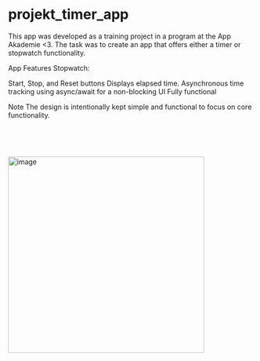 # projekt_timer_app

This app was developed as a training project in a program at the App Akademie <3. The task was to create an app that offers either a timer or stopwatch functionality.

App Features
Stopwatch:

Start, Stop, and Reset buttons
Displays elapsed time.
Asynchronous time tracking using async/await for a non-blocking UI
Fully functional

Note
The design is intentionally kept simple and functional to focus on core functionality.

$~$

$~$

<img width="400" alt="image" src="https://github.com/user-attachments/assets/f4947c05-612d-42d1-a657-218c641abe0d">
